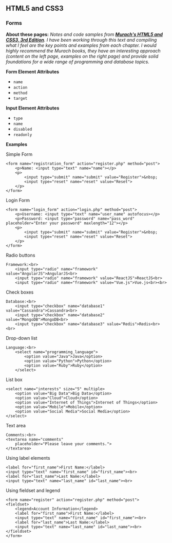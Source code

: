 ## HTML5 and CSS3

### Forms

**About these pages:** *Notes and code samples from **[Murach's HTML5 and CSS3, 3rd Edition](https://www.murach.com/shop/murachs-html5-and-css3-3rd-edition-detail)**. I have been working through this text and compiling what I feel are the key points and examples from each chapter. I would highly recommend the Murach books, they have an interesting approach (content on the left page, examples on the right page) and provide solid foundations for a wide range of programming and database topics.* 

**Form Element Attributes**

- `name`
- `action`
- `method`
- `target`

**Input Element Attributes**

- `type`
- `name`
- `disabled`
- `readonly`

**Examples**

Simple Form

	<form name="registration_form" action="register.php" method="post">
		<p>Name: <input type="text" name="name"></p>
		<p>
			<input type="submit" name="submit" value="Register">&nbsp;
			<input type="reset" name="reset" value="Reset">
		</p>
	</form>

Login Form

	<form name="login_form" action="login.php" method="post">
		<p>Username: <input type="text" name="user_name" autofocus></p>
		<p>Password: <input type="password" name="pass_word" placeholder="Enter your password" maxlength="12"></p>
		<p>
			<input type="submit" name="submit" value="Register">&nbsp;
			<input type="reset" name="reset" value="Reset">
		</p>
	</form>

Radio buttons

	Framework:<br>
		<input type="radio" name="framework" value="AngularJS">AngularJS<br>
		<input type="radio" name="framework" value="ReactJS">ReactJS<br>
		<input type="radio" name="framework" value="Vue.js">Vue.js<br><br>
	

Check boxes

	Database:<br>
		<input type="checkbox" name="database1" value="Cassandra">Cassandra<br>
		<input type="checkbox" name="database2" value="MongoDB">MongoDB<br>
		<input type="checkbox" name="database3" value="Redis">Redis<br><br>

Drop-down list

	Language:<br>
		<select name="programming_language">
			<option value="Java">Java</option>
			<option value="Python">Python</option>
			<option value="Ruby">Ruby</option>
		</select>

List box

	<select name="interests" size="5" multiple>
		<option value="Big Data">Big Data</option>
		<option value="Cloud">Cloud</option>
		<option value="Internet of Things">Internet of Things</option>
		<option value="Mobile">Mobile</option>
		<option value="Social Media">Social Media</option>
	</select>

Text area

	Comments:<br>
	<textarea name="comments"
		placeholder="Please leave your comments.">
	</textarea>

Using label elements

	<label for="first_name">First Name:</label>
	<input type="text" name="first_name" id="first_name"><br>
	<label for="last_name">Last Name:</label>
	<input type="text" name="last_name" id="last_name"><br>

Using fieldset and legend

	<form name="register" action="register.php" method="post">
	<fieldset>
		<legend>Account Information</legend>
		<label for="first_name">First Name:</label>
		<input type="text" name="first_name" id="first_name"><br>
		<label for="last_name">Last Name:</label>
		<input type="text" name="last_name" id="last_name"><br>
	</fieldset>
	</form>



